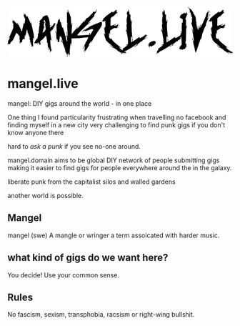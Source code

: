 ![mangel.live](src/flask_test/mangel_live.png)


# mangel.live
mangel: DIY gigs around the world - in one place


One thing I found particularity frustrating when travelling
no facebook and finding myself in a new city very challenging to find
punk gigs if you don't know anyone there 

hard to *ask a punk* if you see no-one around.

mangel.domain aims to be global DIY network of people submitting gigs
making it easier to find gigs for people everywhere around the in the
galaxy.

liberate punk from the capitalist silos and walled gardens 

another world is possible.


## Mangel
mangel (swe) A mangle or wringer 
a term assoicated with harder music.


## what kind of gigs do we want here?

You decide! Use your common sense.

## Rules

No fascism, sexism, transphobia, racsism or right-wing bullshit.
